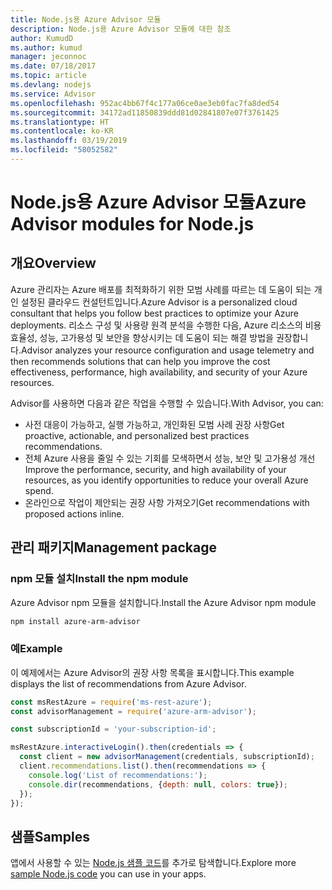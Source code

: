```yaml
---
title: Node.js용 Azure Advisor 모듈
description: Node.js용 Azure Advisor 모듈에 대한 참조
author: KumudD
ms.author: kumud
manager: jeconnoc
ms.date: 07/18/2017
ms.topic: article
ms.devlang: nodejs
ms.service: Advisor
ms.openlocfilehash: 952ac4bb67f4c177a06ce0ae3eb0fac7fa8ded54
ms.sourcegitcommit: 34172ad11850839ddd81d02841807e07f3761425
ms.translationtype: HT
ms.contentlocale: ko-KR
ms.lasthandoff: 03/19/2019
ms.locfileid: "58052582"
---
```

# <a name="azure-advisor-modules-for-nodejs"></a><span data-ttu-id="e02f9-103">Node.js용 Azure Advisor 모듈</span><span class="sxs-lookup"><span data-stu-id="e02f9-103">Azure Advisor modules for Node.js</span></span>

## <a name="overview"></a><span data-ttu-id="e02f9-104">개요</span><span class="sxs-lookup"><span data-stu-id="e02f9-104">Overview</span></span>

<span data-ttu-id="e02f9-105">Azure 관리자는 Azure 배포를 최적화하기 위한 모범 사례를 따르는 데 도움이 되는 개인 설정된 클라우드 컨설턴트입니다.</span><span class="sxs-lookup"><span data-stu-id="e02f9-105">Azure Advisor is a personalized cloud consultant that helps you follow best practices to optimize your Azure deployments.</span></span> <span data-ttu-id="e02f9-106">리소스 구성 및 사용량 원격 분석을 수행한 다음, Azure 리소스의 비용 효율성, 성능, 고가용성 및 보안을 향상시키는 데 도움이 되는 해결 방법을 권장합니다.</span><span class="sxs-lookup"><span data-stu-id="e02f9-106">Advisor analyzes your resource configuration and usage telemetry and then recommends solutions that can help you improve the cost effectiveness, performance, high availability, and security of your Azure resources.</span></span>

<span data-ttu-id="e02f9-107">Advisor를 사용하면 다음과 같은 작업을 수행할 수 있습니다.</span><span class="sxs-lookup"><span data-stu-id="e02f9-107">With Advisor, you can:</span></span>
- <span data-ttu-id="e02f9-108">사전 대응이 가능하고, 실행 가능하고, 개인화된 모범 사례 권장 사항</span><span class="sxs-lookup"><span data-stu-id="e02f9-108">Get proactive, actionable, and personalized best practices recommendations.</span></span>
- <span data-ttu-id="e02f9-109">전체 Azure 사용을 줄일 수 있는 기회를 모색하면서 성능, 보안 및 고가용성 개선</span><span class="sxs-lookup"><span data-stu-id="e02f9-109">Improve the performance, security, and high availability of your resources, as you identify opportunities to reduce your overall Azure spend.</span></span>
- <span data-ttu-id="e02f9-110">온라인으로 작업이 제안되는 권장 사항 가져오기</span><span class="sxs-lookup"><span data-stu-id="e02f9-110">Get recommendations with proposed actions inline.</span></span>

## <a name="management-package"></a><span data-ttu-id="e02f9-111">관리 패키지</span><span class="sxs-lookup"><span data-stu-id="e02f9-111">Management package</span></span>

### <a name="install-the-npm-module"></a><span data-ttu-id="e02f9-112">npm 모듈 설치</span><span class="sxs-lookup"><span data-stu-id="e02f9-112">Install the npm module</span></span>

<span data-ttu-id="e02f9-113">Azure Advisor npm 모듈을 설치합니다.</span><span class="sxs-lookup"><span data-stu-id="e02f9-113">Install the Azure Advisor npm module</span></span>

```bash
npm install azure-arm-advisor
```

### <a name="example"></a><span data-ttu-id="e02f9-114">예</span><span class="sxs-lookup"><span data-stu-id="e02f9-114">Example</span></span>

<span data-ttu-id="e02f9-115">이 예제에서는 Azure Advisor의 권장 사항 목록을 표시합니다.</span><span class="sxs-lookup"><span data-stu-id="e02f9-115">This example displays the list of recommendations from Azure Advisor.</span></span>

```javascript
const msRestAzure = require('ms-rest-azure');
const advisorManagement = require('azure-arm-advisor');

const subscriptionId = 'your-subscription-id';

msRestAzure.interactiveLogin().then(credentials => {
  const client = new advisorManagement(credentials, subscriptionId);
  client.recommendations.list().then(recommendations => {
    console.log('List of recommendations:');
    console.dir(recommendations, {depth: null, colors: true});
  });
});
```

## <a name="samples"></a><span data-ttu-id="e02f9-116">샘플</span><span class="sxs-lookup"><span data-stu-id="e02f9-116">Samples</span></span>

<span data-ttu-id="e02f9-117">앱에서 사용할 수 있는 [Node.js 샘플 코드](https://azure.microsoft.com/resources/samples/?platform=nodejs)를 추가로 탐색합니다.</span><span class="sxs-lookup"><span data-stu-id="e02f9-117">Explore more [sample Node.js code](https://azure.microsoft.com/resources/samples/?platform=nodejs) you can use in your apps.</span></span>
